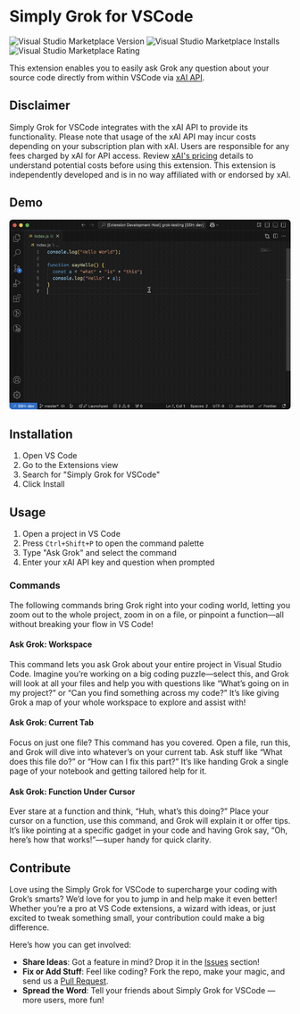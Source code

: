 # Simply Grok for VSCode

![Visual Studio Marketplace Version](https://img.shields.io/visual-studio-marketplace/v/ErikKralj.vscode-grok)
![Visual Studio Marketplace Installs](https://img.shields.io/visual-studio-marketplace/i/ErikKralj.vscode-grok)
![Visual Studio Marketplace Rating](https://img.shields.io/visual-studio-marketplace/r/ErikKralj.vscode-grok)

This extension enables you to easily ask Grok any question about your source code directly from within VSCode via [xAI API](https://x.ai/api).

## Disclaimer

Simply Grok for VSCode integrates with the xAI API to provide its functionality. Please note that usage of the xAI API may incur costs depending on your subscription plan with xAI. Users are responsible for any fees charged by xAI for API access. Review [xAI's pricing](https://docs.x.ai/docs/models) details to understand potential costs before using this extension. This extension is independently developed and is in no way affiliated with or endorsed by xAI.

## Demo

![Demo GIF](resources/demo1.gif)

## Installation

1. Open VS Code
2. Go to the Extensions view
3. Search for "Simply Grok for VSCode"
4. Click Install

## Usage

1. Open a project in VS Code
2. Press `Ctrl+Shift+P` to open the command palette
3. Type "Ask Grok" and select the command
4. Enter your xAI API key and question when prompted

### Commands

The following commands bring Grok right into your coding world, letting you zoom out to the whole project, zoom in on a file, or pinpoint a function—all without breaking your flow in VS Code!

#### Ask Grok: Workspace

This command lets you ask Grok about your entire project in Visual Studio Code. Imagine you’re working on a big coding puzzle—select this, and Grok will look at all your files and help you with questions like “What’s going on in my project?” or “Can you find something across my code?” It’s like giving Grok a map of your whole workspace to explore and assist with!

#### Ask Grok: Current Tab

Focus on just one file? This command has you covered. Open a file, run this, and Grok will dive into whatever’s on your current tab. Ask stuff like “What does this file do?” or “How can I fix this part?” It’s like handing Grok a single page of your notebook and getting tailored help for it.

#### Ask Grok: Function Under Cursor

Ever stare at a function and think, “Huh, what’s this doing?” Place your cursor on a function, use this command, and Grok will explain it or offer tips. It’s like pointing at a specific gadget in your code and having Grok say, “Oh, here’s how that works!”—super handy for quick clarity.

## Contribute

Love using the Simply Grok for VSCode to supercharge your coding with Grok’s smarts? We’d love for you to jump in and help make it even better! Whether you’re a pro at VS Code extensions, a wizard with ideas, or just excited to tweak something small, your contribution could make a big difference.

Here’s how you can get involved:

- **Share Ideas**: Got a feature in mind? Drop it in the [Issues](https://github.com/eriktodx/vscode-grok/issues) section!
- **Fix or Add Stuff**: Feel like coding? Fork the repo, make your magic, and send us a [Pull Request](https://github.com/eriktodx/vscode-grok/pulls).
- **Spread the Word**: Tell your friends about Simply Grok for VSCode — more users, more fun!
